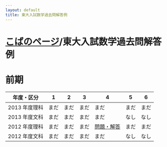 ```yaml
---
layout: default
title: 東大入試数学過去問解答例
---
```


# [こばのページ](../index.html)/東大入試数学過去問解答例

# 前期

|年度・区分|1|2|3|4|5|6|
|--|--|--|--|--|--|--|
|2013 年度理科|まだ|まだ|まだ|まだ|まだ|まだ|
|2013 年度文科|まだ|まだ|まだ|まだ|なし|なし|
|2012 年度理科|まだ|まだ|まだ|[問題・解答](2012/s4)|まだ|まだ|
|2012 年度文科|まだ|まだ|まだ|まだ|なし|なし|
